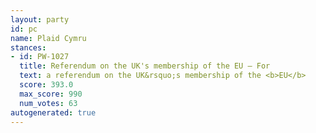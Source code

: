 ```yaml
---
layout: party
id: pc
name: Plaid Cymru
stances:
- id: PW-1027
  title: Referendum on the UK's membership of the EU — For
  text: a referendum on the UK&rsquo;s membership of the <b>EU</b>
  score: 393.0
  max_score: 990
  num_votes: 63
autogenerated: true
---
```

